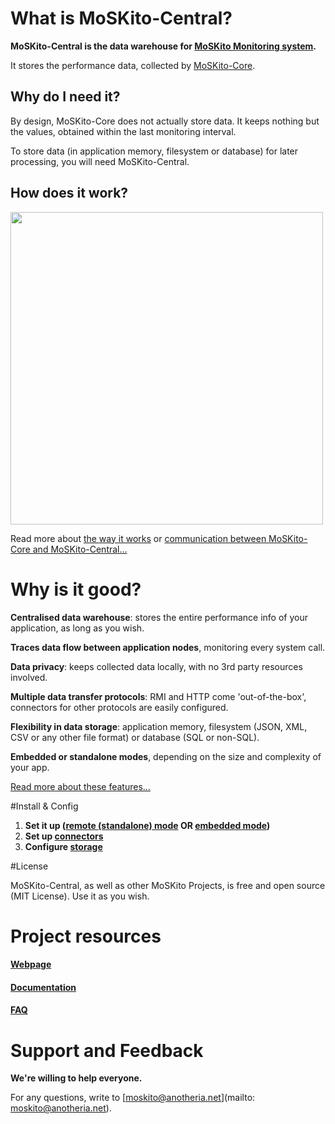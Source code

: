 # What is MoSKito-Central?

**MoSKito-Central is the data warehouse for [MoSKito Monitoring system](http://moskito.org).**

It stores the performance data, collected by [MoSKito-Core](https://github.com/anotheria/moskito/tree/master/moskito-core).

## Why do I need it?

By design, MoSKito-Core does not actually store data. It keeps nothing but the values, obtained within the last monitoring interval. 

To store data (in application memory, filesystem or database) for later processing, you will need MoSKito-Central.

## How does it work?

<img src="https://confluence.opensource.anotheria.net/download/attachments/25100442/moskito-central_connectors.png" width="500">

Read more about [the way it works](https://confluence.opensource.anotheria.net/display/MSK/MoSKito-Central+Overview#MoSKito-CentralOverview-howitworks) or [communication between MoSKito-Core and MoSKito-Central...](https://confluence.opensource.anotheria.net/display/MSK/Core+-+Central+Communication)

# Why is it good?

**Centralised data warehouse**: stores the entire performance info of your application, as long as you wish.

**Traces data flow between application nodes**, monitoring every system call.

**Data privacy**: keeps collected data locally, with no 3rd party resources involved.

**Multiple data transfer protocols**: RMI and HTTP come 'out-of-the-box', connectors for other protocols are easily configured.

**Flexibility in data storage**: application memory, filesystem (JSON, XML, CSV or any other file format) or database (SQL or non-SQL).

**Embedded or standalone modes**, depending on the size and complexity of your app.

[Read more about these features...](https://confluence.opensource.anotheria.net/display/MSK/MoSKito-Central+Overview)

#Install & Config
1. **Set it up ([remote (standalone) mode](https://confluence.opensource.anotheria.net/display/MSK/Setting+Up+MoSKito-Central+in+Remote+Mode) OR [embedded mode](https://confluence.opensource.anotheria.net/display/MSK/Set+Up+Moskito-Central+in+Embedded+Mode))**
2. **Set up [connectors](https://confluence.opensource.anotheria.net/display/MSK/Setting+up+and+Starting+REST+and+DistributeMe+%28DiMe%29+Connectors)**
3. **Configure [storage](https://confluence.opensource.anotheria.net/display/MSK/Configure+MoSKito-Central+Storage)**

#License

MoSKito-Central, as well as other MoSKito Projects, is free and open source (MIT License). Use it as you wish.

# Project resources

#### [Webpage](http://www.moskito.org/moskito-central.html)
#### [Documentation](https://confluence.opensource.anotheria.net/display/MSK/MoSKito-Central)
#### [FAQ](https://confluence.opensource.anotheria.net/display/MSK/MoSKito+FAQ)

# Support and Feedback

**We're willing to help everyone.**

For any questions, write to [moskito@anotheria.net](mailto: moskito@anotheria.net).